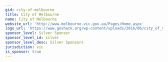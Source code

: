 ```yaml
---
gid: city-of-melbourne
title: City of Melbourne
name: City of Melbourne
website_url: 'http://www.melbourne.vic.gov.au/Pages/Home.aspx'
logo_url: 'https://www.govhack.org/wp-content/uploads/2016/06/city_of_melbourne.png'
sponsor_level: Silver Sponsor
sponsor_level_id: silver
sponsor_level_desc: Silver Sponsors
jurisdiction: vic
is_sponsor: true
---
```

